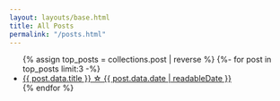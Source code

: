 ```yaml
---
layout: layouts/base.html
title: All Posts
permalink: "/posts.html"
---
```

<ul class="post-list">
{% assign top_posts = collections.post | reverse %}
  {%- for post in top_posts limit:3 -%}
<li><a href="{{ post.data.permalink }}"> {{ post.data.title }} ☆ {{ post.data.date | readableDate }}</a></li>
  {% endfor %}
</ul>
